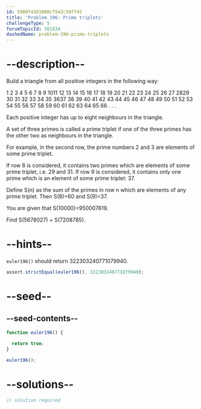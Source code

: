 ```yaml
---
id: 5900f4301000cf542c50ff42
title: 'Problem 196: Prime triplets'
challengeType: 5
forumTopicId: 301834
dashedName: problem-196-prime-triplets
---
```


# --description--

Build a triangle from all positive integers in the following way:

1 2 3 4 5 6 7 8 9 1011 12 13 14 15 16 17 18 19 20 21 22 23 24 25 26 27 2829 30 31 32 33 34 35 3637 38 39 40 41 42 43 44 45 46 47 48 49 50 51 52 53 54 55 56 57 58 59 60 61 62 63 64 65 66 . . .

Each positive integer has up to eight neighbours in the triangle.

A set of three primes is called a prime triplet if one of the three primes has the other two as neighbours in the triangle.

For example, in the second row, the prime numbers 2 and 3 are elements of some prime triplet.

If row 8 is considered, it contains two primes which are elements of some prime triplet, i.e. 29 and 31. If row 9 is considered, it contains only one prime which is an element of some prime triplet: 37.

Define S(n) as the sum of the primes in row n which are elements of any prime triplet. Then S(8)=60 and S(9)=37.

You are given that S(10000)=950007619.

Find S(5678027) + S(7208785).

# --hints--

`euler196()` should return 322303240771079940.

```js
assert.strictEqual(euler196(), 322303240771079940);
```

# --seed--

## --seed-contents--

```js
function euler196() {

  return true;
}

euler196();
```

# --solutions--

```js
// solution required
```
